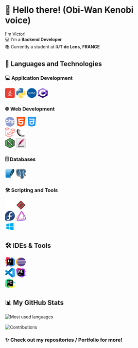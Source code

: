 # 👋 Hello there! (Obi-Wan Kenobi voice)

I'm Victor!  
💻 I'm a **Backend Developer**  
📚 Currently a student at **IUT de Lens**, **FRANCE**



## 🚀 Languages and Technologies

### 💻 Application Development
<img src="./icon/java.png" alt="Java" width="32" height="32"/> <img src="./icon/python.png" alt="Python" width="32" height="32"/>
<img src="./icon/cobol.png" alt="Cobol" width="32" height="32"/> <img src="./icon/csharp.png" alt="csharp" width="32" height="32"/>

### 🌐 Web Development
<img src="./icon/php.png" alt="PHP" width="32" height="32"/> <img src="./icon/html.png" alt="HTML" width="32" height="32"/> <img src="./icon/css.png" alt="CSS" width="32" height="32"/>  
<img src="./icon/laravel.png" alt="Laravel" width="32" height="32"/> <img src="./icon/flask.png" alt="Flask" width="32" height="32"/>  
<img src="./icon/nginx.png" alt="NGINX" width="32" height="32"/> <img src="./icon/apache.png" alt="Apache" width="32" height="32"/>

### 🗄️ Databases
<img src="./icon/sqlite.png" alt="SQLite" width="32" height="32"/> <img src="./icon/psql.png" alt="PostgreSQL" width="32" height="32"/>

### 🛠️ Scripting and Tools
<img src="./icon/bash.png" alt="Bash" width="32" height="32"/> <img src="./icon/git.png" alt="Git" width="32" height="32"/>  
<img src="./icon/fedora.png" alt="Fedora" width="32" height="32"/> <img src="./icon/endeavouros.png" alt="EndeavourOS" width="32" height="32"/>  
<img src="./icon/windows.png" alt="Windows" width="32" height="32"/>



## 🛠️ IDEs & Tools
<img src="./icon/intellijidea.png" alt="IntelliJ IDEA" width="32" height="32"/> <img src="./icon/eclipse.png" alt="Eclipse" width="32" height="32"/>  
<img src="./icon/vscode.png" alt="VS Code" width="32" height="32"/> <img src="./icon/phpstorm.png" alt="PHPStorm" width="32" height="32"/>  
<img src="./icon/pycharm.png" alt="PyCharm" width="32" height="32"/>



## 📊 My GitHub Stats

![Most used languages](https://github-readme-stats.vercel.app/api/top-langs/?username=VictorWbn&theme=dark&hide_border=false&include_all_commits=false&count_private=false&layout=compact)<br/>
<br/>
![Contributions](https://github-readme-streak-stats.herokuapp.com/?user=VictorWbn&theme=dark&hide_border=false)


### ✨ Check out my repositories / Portfolio for more!
